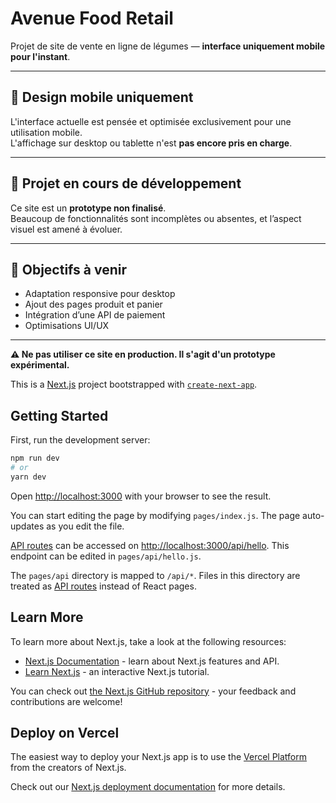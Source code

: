 # Avenue Food Retail

Projet de site de vente en ligne de légumes — **interface uniquement mobile pour l'instant**.

---

## 📱 Design mobile uniquement

L'interface actuelle est pensée et optimisée exclusivement pour une utilisation mobile.  
L'affichage sur desktop ou tablette n'est **pas encore pris en charge**.

---

## 🚧 Projet en cours de développement

Ce site est un **prototype non finalisé**.  
Beaucoup de fonctionnalités sont incomplètes ou absentes, et l’aspect visuel est amené à évoluer.

---


## 📌 Objectifs à venir

- Adaptation responsive pour desktop
- Ajout des pages produit et panier
- Intégration d’une API de paiement
- Optimisations UI/UX

---

**⚠️ Ne pas utiliser ce site en production. Il s'agit d'un prototype expérimental.**


This is a [Next.js](https://nextjs.org/) project bootstrapped with [`create-next-app`](https://github.com/vercel/next.js/tree/canary/packages/create-next-app).

## Getting Started

First, run the development server:

```bash
npm run dev
# or
yarn dev
```

Open [http://localhost:3000](http://localhost:3000) with your browser to see the result.

You can start editing the page by modifying `pages/index.js`. The page auto-updates as you edit the file.

[API routes](https://nextjs.org/docs/api-routes/introduction) can be accessed on [http://localhost:3000/api/hello](http://localhost:3000/api/hello). This endpoint can be edited in `pages/api/hello.js`.

The `pages/api` directory is mapped to `/api/*`. Files in this directory are treated as [API routes](https://nextjs.org/docs/api-routes/introduction) instead of React pages.

## Learn More

To learn more about Next.js, take a look at the following resources:

- [Next.js Documentation](https://nextjs.org/docs) - learn about Next.js features and API.
- [Learn Next.js](https://nextjs.org/learn) - an interactive Next.js tutorial.

You can check out [the Next.js GitHub repository](https://github.com/vercel/next.js/) - your feedback and contributions are welcome!

## Deploy on Vercel

The easiest way to deploy your Next.js app is to use the [Vercel Platform](https://vercel.com/new?utm_medium=default-template&filter=next.js&utm_source=create-next-app&utm_campaign=create-next-app-readme) from the creators of Next.js.

Check out our [Next.js deployment documentation](https://nextjs.org/docs/deployment) for more details.
